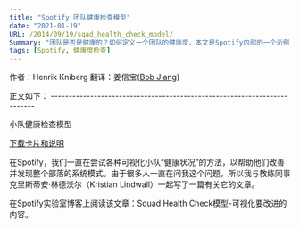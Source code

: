 ```yaml
---
title: "Spotify 团队健康检查模型"
date: "2021-01-19"
URL: /2014/09/19/sqad_health_check_model/
Summary: "团队是否是健康的？如何定义一个团队的健康度，本文是Spotify内部的一个示例，可以作为自己团队健康检查的一个起点。欢迎分享和使用。"
tags: [Spotify, 健康度检查]
---
```


作者：Henrik Kniberg 翻译：姜信宝([Bob Jiang](https://bobjiang.com/))

正文如下： -------------------------------------------------------------------------

小队健康检查模型

[下载卡片和说明](/wp-content/uploads/2014/09/squad-health-check-model_v1-20140919.pdf)

在Spotify，我们一直在尝试各种可视化小队“健康状况”的方法，以帮助他们改善并发现整个部落的系统模式。由于很多人一直在问我这个问题，所以我与教练同事克里斯蒂安·林德沃尔（Kristian Lindwall）一起写了一篇有关它的文章。

在Spotify实验室博客上阅读该文章：Squad Health Check模型-可视化要改进的内容。
